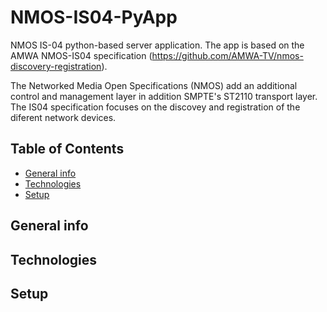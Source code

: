 # NMOS-IS04-PyApp

NMOS IS-04 python-based server application.
The app is based on the AMWA NMOS-IS04 specification (https://github.com/AMWA-TV/nmos-discovery-registration).

The Networked Media Open Specifications (NMOS) add an additional control and management layer in addition SMPTE's ST2110 transport layer. The IS04 specification focuses on the discovey and registration of the diferent network devices.

## Table of Contents
* [General info](#general-info)
* [Technologies](#technologies)
* [Setup](#setup)

## General info

## Technologies

## Setup
